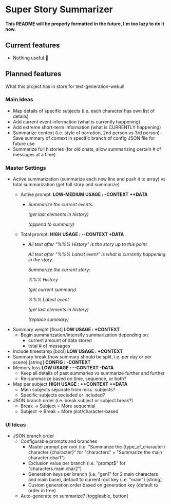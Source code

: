 ﻿# Super Story Summarizer

**This README will be properly formatted in the future, I'm too lazy to do it now.**

## Current features
- Nothing useful 🤣

## Planned features
What this project has in store for text-generation-webui!

### Main Ideas

- Map details of specific subjects (i.e. each character has own list of details)
- Add current event information (what is currently happening)
- Add extreme short-term information (what is CURRENTLY happening)
- Summarize context (i.e. style of narration, 2nd person vs 3rd person) - Save summary of context in specific branch of config JSON file for future use
- Summarize full histories (for old chats, allow summarizing certain # of messages at a time)
  
### Master Settings

- Active summarization (summarize each new line and push it to array) vs total summarization (get full story and summarize)
  - Active prompt: **LOW-MEDIUM USAGE : -CONTEXT ++DATA**

	- *Summarize the current events:*

	  *(get last elements in history)*

	  *(append to summary)*

  - Total prompt: **HIGH USAGE : --CONTEXT +DATA**

	- *All text after "%%% History" is the story up to this point.*

	  *All text after "%%% Latest event" is what is currently happening in the story.*

	  *Summarize the current story:*

	  *%%% History*

	  *(get current summary)*

	  *%%% Latest event*

	  *(get last elements in history)*

	  *(replace summary)*
- Summary weight [float] **LOW USAGE : +CONTEXT**
  - Begin summarization/intensify summarization depending on:
	- current amount of data stored
	- total \# of messages
- Include timestamp [bool] **LOW USAGE : +CONTEXT**
- Summary break (how summary should be split, i.e. per day or per scene) [string] **CONFIG : -CONTEXT**
- Memory loss **LOW USAGE : --CONTEXT -DATA**
  - Keep all details of past summaries vs summarize further and further
  - Re-summarize based on time, sequence, or both?
- Map per subject **HIGH USAGE : ++CONTEXT ++DATA**
  - Main subjects separate from misc. subjects?
  - Specific subjects excluded or included?
- JSON branch order (i.e. break.subject or subject.break?)
  - Break -> Subject = More sequential
  - Subject -> Break = More plot/character-based

### UI Ideas

- JSON branch order
  - Configurable prompts and branches
	- Master prompt per root (i.e. "Summarize the {type_of_character} character {character}" for "characters" = "Summarize the main character char1")
	- Exclusion value per branch (i.e. "prompt$" for "characters.main.char2") 
	- Generation keys per branch (i.e. "gen1" for 2 main characters and main base), default to current root key (i.e. "main") [string]
	- Custom generation order based on generation key (default to order in tree)
  - Auto-generate on summarize? [toggleable, button]

